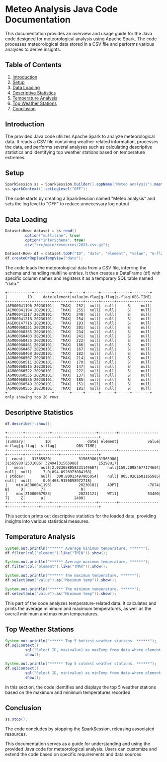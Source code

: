 # Meteo Analysis Java Code Documentation

This documentation provides an overview and usage guide for the Java code designed for meteorological analysis using Apache Spark. The code processes meteorological data stored in a CSV file and performs various analyses to derive insights.

## Table of Contents
1. [Introduction](#introduction)
2. [Setup](#setup)
3. [Data Loading](#data-loading)
4. [Descriptive Statistics](#descriptive-statistics)
5. [Temperature Analysis](#temperature-analysis)
6. [Top Weather Stations](#top-weather-stations)
7. [Conclusion](#conclusion)

## Introduction<a name="introduction"></a>
The provided Java code utilizes Apache Spark to analyze meteorological data. It reads a CSV file containing weather-related information, processes the data, and performs several analyses such as calculating descriptive statistics and identifying top weather stations based on temperature extremes.

## Setup<a name="setup"></a>

```java
SparkSession ss = SparkSession.builder().appName("Meteo analysis").master("local[*]").getOrCreate();
ss.sparkContext().setLogLevel("OFF");
```
The code starts by creating a SparkSession named "Meteo analysis" and sets the log level to "OFF" to reduce unnecessary log output.

## Data Loading<a name="data-loading"></a>

```java
Dataset<Row> dataset = ss.read()
        .option("multiline", true)
        .option("inferSchema", true)
        .csv("src/main/resources/2023.csv.gz");

Dataset<Row> df = dataset.toDF("ID", "date", "element", "value", "m-flag", "q-flag", "s-flag", "OBS-TIME");
df.createOrReplaceTempView("data");
```
The code loads the meteorological data from a CSV file, inferring the schema and handling multiline entries. It then creates a DataFrame (df) with specific column names and registers it as a temporary SQL table named "data."

```shell
+-----------+--------+-------+-----+------+------+------+--------+
|         ID|    date|element|value|m-flag|q-flag|s-flag|OBS-TIME|
+-----------+--------+-------+-----+------+------+------+--------+
|AE000041196|20230101|   TMAX|  252|  null|  null|     S|    null|
|AEM00041194|20230101|   TMAX|  255|  null|  null|     S|    null|
|AEM00041217|20230101|   TMAX|  248|  null|  null|     S|    null|
|AEM00041218|20230101|   TMAX|  254|  null|  null|     S|    null|
|AGE00147716|20230101|   TMAX|  193|  null|  null|     S|    null|
|AGM00060351|20230101|   TMAX|  201|  null|  null|     S|    null|
|AGM00060355|20230101|   TMAX|  234|  null|  null|     S|    null|
|AGM00060403|20230101|   TMAX|  241|  null|  null|     S|    null|
|AGM00060425|20230101|   TMAX|  222|  null|  null|     S|    null|
|AGM00060461|20230101|   TMAX|  186|  null|  null|     S|    null|
|AGM00060467|20230101|   TMAX|  167|  null|  null|     S|    null|
|AGM00060468|20230101|   TMAX|  182|  null|  null|     S|    null|
|AGM00060507|20230101|   TMAX|  214|  null|  null|     S|    null|
|AGM00060511|20230101|   TMAX|  170|  null|  null|     S|    null|
|AGM00060515|20230101|   TMAX|  147|  null|  null|     S|    null|
|AGM00060522|20230101|   TMAX|  222|  null|  null|     S|    null|
|AGM00060535|20230101|   TMAX|  137|  null|  null|     S|    null|
|AGM00060536|20230101|   TMAX|  185|  null|  null|     S|    null|
|AGM00060549|20230101|   TMAX|  151|  null|  null|     S|    null|
|AGM00060555|20230101|   TMAX|  181|  null|  null|     S|    null|
+-----------+--------+-------+-----+------+------+------+--------+
only showing top 20 rows
```

## Descriptive Statistics<a name="descriptive-statistics"></a>
```java
df.describe().show();
```

```shell
+-------+-----------+--------------------+--------+------------------+-------+------+--------+-----------------+
|summary|         ID|                date| element|             value| m-flag|q-flag|  s-flag|         OBS-TIME|
+-------+-----------+--------------------+--------+------------------+-------+------+--------+-----------------+
|  count|   31565980|            31565980|31565980|          31565980|2531686| 32494|31565980|         15298017|
|   mean|       null|2.0230580582311496E7|    null|159.20984677174604|   null|  null|     7.0|894.0926973084158|
| stddev|       null|  300.80013497905054|    null| 905.0261601165985|   null|  null|     0.0|468.9150098972718|
|    min|AE000041196|            20230101|    ADPT|             -7874|      B|     D|       7|                0|
|    max|ZI000067983|            20231121|    WT11|             53400|      T|     Z|       a|             2400|
+-------+-----------+--------------------+--------+------------------+-------+------+--------+-----------------+
```
This section prints out descriptive statistics for the loaded data, providing insights into various statistical measures.

## Temperature Analysis<a name="temperature-analysis"></a>
```java
System.out.println("****** Average minimum temperature. ******");
df.filter(col("element").like("TMIN")).show();

System.out.println("****** Average maximum temperature. ******");
df.filter(col("element").like("TMAX")).show();

System.out.println("****** The maximum temperature. ******");
df.select(max("value").as("Maximum temp")).show();

System.out.println("****** The minimum temperature. ******");
df.select(min("value").as("Minimum temp")).show();
```
This part of the code analyzes temperature-related data. It calculates and prints the average minimum and maximum temperatures, as well as the overall minimum and maximum temperatures.

## Top Weather Stations<a name="top-weather-stations"></a>
```java
System.out.println("****** Top 5 hottest weather stations. ******");
df.sqlContext()
        .sql("Select ID, max(value) as maxTemp from data where element like 'TMAX' group By ID order by maxTemp DESC limit 5")
        .show();

System.out.println("****** Top 5 coldest weather stations. ******");
df.sqlContext()
        .sql("Select ID, min(value) as minTemp from data where element like 'TMAX' group By ID order by minTemp DESC limit 5")
        .show();
```
In this section, the code identifies and displays the top 5 weather stations based on the maximum and minimum temperatures recorded.

## Conclusion<a name="conclusion"></a>
```java
ss.stop();
```
The code concludes by stopping the SparkSession, releasing associated resources.

This documentation serves as a guide for understanding and using the provided Java code for meteorological analysis. Users can customize and extend the code based on specific requirements and data sources.